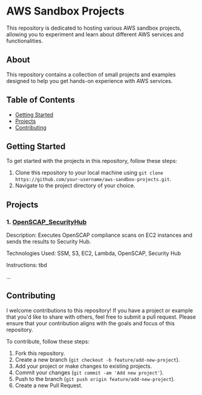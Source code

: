 # AWS Sandbox Projects

This repository is dedicated to hosting various AWS sandbox projects, allowing you to experiment and learn about different AWS services and functionalities.

## About

This repository contains a collection of small projects and examples designed to help you get hands-on experience with AWS services.

## Table of Contents

- [Getting Started](#getting-started)
- [Projects](#projects)
- [Contributing](#contributing)

## Getting Started

To get started with the projects in this repository, follow these steps:

1. Clone this repository to your local machine using `git clone https://github.com/your-username/aws-sandbox-projects.git`.
2. Navigate to the project directory of your choice.

## Projects

### 1. [OpenSCAP_SecurityHub](https://github.com/sgonza20/sandbox/tree/main/aws/openscap_securityhub)

Description: Executes OpenSCAP compliance scans on EC2 instances and sends the results to Security Hub.

Technologies Used: SSM, S3, EC2, Lambda, OpenSCAP, Security Hub

Instructions: tbd

...

## Contributing

I welcome contributions to this repository! If you have a project or example that you'd like to share with others, feel free to submit a pull request. Please ensure that your contribution aligns with the goals and focus of this repository.

To contribute, follow these steps:

1. Fork this repository.
2. Create a new branch (`git checkout -b feature/add-new-project`).
3. Add your project or make changes to existing projects.
4. Commit your changes (`git commit -am 'Add new project'`).
5. Push to the branch (`git push origin feature/add-new-project`).
6. Create a new Pull Request.

